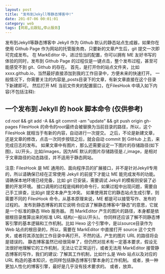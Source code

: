 ```yaml
---
layout: post
title: "发布到Jekyll等静态博客中!"
date: 201-07-06 00:01:01
category: web
tags: [网易,云跟贴,停止服务]
---
```

发布到Jekyll等静态博客中
Jekyll 作为 Github 默认的静态站点生成器，如果你在使用 Github Page 作为网站的托管服务商，只要新的文章产生后，git 提交一次即可完成发布。
在 MarkEditor 中，进过恰当的配置，你可以拥有 ME 友好书写的体验的同时，发布到 Github Page 的过程仅是一键点击，整个发布过程，甚至可能感受不到 git、Github 的存在。
首先，是打开你的站点文件夹，比如xxxx.github.io，当然最好直接添加到我的工作目录中，方便未来的快速打开。
一般情况下，你需要关注的内容是_posts目录下的文章，有新文章直接在这个目录下新建即可。
然后打开 ME 当前文件夹的配置窗口，在FilesHook 中填入如下内容(不包括注释):
## 一个发布到 Jekyll 的 hook 脚本命令 (仅供参考) ## 
cd $root$ && git add -A && git commit -am "update" && git push origin gh-pages
FilesHook 的命令的$root$最终会被替换为当前目录的路径，所以，这个 FilesHook 就相当于有新的内容，自动进行一次提交。
之后，不论是新建文章，还是文章的修改，点击一次同步按钮之后，就会自动 commit 到 GitHub 上去，来完成日志的发布。
如果文章中有图片，那么还需要设定一下图片的存储路径(如下图)，以/开头，比如/images，因为ME 默认的图片存储路径是./_image，是相对于文章路径的动态路径，并不适用于静态网站。

注意:
FilesHook 是 ME 通用的、面向程序员的扩展接口，并不是针对Jekyll专用的，所以请确保已经在正常使用 Jekyll 的前提下才能让 ME 能完成发布的功能。
请确保本地环境已经完备，比如 git 已安装，需要调试 Jekyll 的模板则安装了必要的开发环境。
接口调用的过程是纯粹的命令行，如果过程中出现问题，需要自己手工排查，比如git 提交本身产生冲突。
如果使用其它的静态站点生成引擎，则需要不同的 FilesHook 命令，从基本原理来说，ME 都是可以接管写作、发布的过程的。
发布到静态博客的其它说明
你应该了解静态博客中“静态”的意思，它就是一个标准的静态 Web 服务器。
而 MarkEditor 产生的图片的路径，本身都是依据根目录推算出来的标准 URL 结构(一般以/开头)。
你同样还应该了解不同静态博客引擎的基本逻辑和工作机制。比如 Hexo 这个引擎中，是以source目录作为 Web 站点的根目录的，所以，需要在 MarkEditor 中直接打开 source 这个文件夹，或者将其添加到工作目录中再打开。不然的话，产生的图片 URL 的路径将会是错误的。
静态博客虽然已经很简单了，但仍然对技术有一定基本要求，假设无法很好地理解它的工作机制，无法让它正常运行，或者无法用 MarkEditor 接管静态博客的写作，我们的建议:
了解其工作机制，比如什么是 Web 站点以及对应的 URL 构造的基本知识，也同样包括静态博客引擎本身的工作机制。
或者，换一种更加人性化的博客引擎，最好是几乎没有技术要求的。
或者，放弃。
